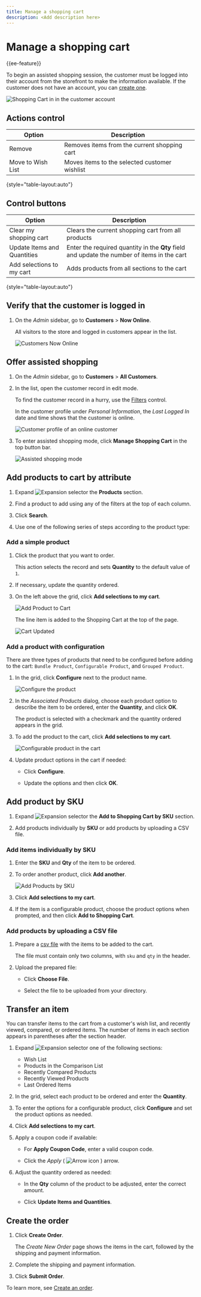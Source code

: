 ```yaml
---
title: Manage a shopping cart
description: <Add description here>
---
```

# Manage a shopping cart

{{ee-feature}}

To begin an assisted shopping session, the customer must be logged into their account from the storefront to make the information available. If the customer does not have an account, you can [create one](https://docs.magento.com/user-guide/customers/account-create.html).

![Shopping Cart in in the customer account](./assets/customer-account-manage-cart-items.png)<!-- zoom -->

## Actions control

|Option|Description|
|--- |--- |
|Remove|Removes items from the current shopping cart|
|Move to Wish List|Moves items to the selected customer wishlist|

{style="table-layout:auto"}

## Control buttons

|Option|Description|
|--- |--- |
|Clear my shopping cart|Clears the current shopping cart from all products|
|Update Items and Quantities|Enter the required quantity in the **Qty** field and update the number of items in the cart|
|Add selections to my cart|Adds products from all sections to the cart|

{style="table-layout:auto"}

## Verify that the customer is logged in

1. On the _Admin_ sidebar, go to **Customers** > **Now Online**.

   All visitors to the store and logged in customers appear in the list.

   ![Customers Now Online](./assets/customers-now-online.png)<!-- zoom -->

## Offer assisted shopping

1. On the _Admin_ sidebar, go to **Customers** > **All Customers**.

1. In the list, open the customer record in edit mode.

   To find the customer record in a hurry, use the [Filters](../getting-started/admin-grid-controls.md) control.

   In the customer profile under _Personal Information_, the _Last Logged In_ date and time shows that the customer is online.

   ![Customer profile of an online customer](./assets/customer-account-manage-cart.png)<!-- zoom -->

1. To enter assisted shopping mode, click **Manage Shopping Cart** in the top button bar.

   ![Assisted shopping mode](./assets/customer-manage-shopping-cart.png)<!-- zoom -->

## Add products to cart by attribute

1. Expand ![Expansion selector](../assets/icon-display-expand.png) the **Products** section.

1. Find a product to add using any of the filters at the top of each column.

1. Click **Search**.

1. Use one of the following series of steps according to the product type:

### Add a simple product

1. Click the product that you want to order.

   This action selects the record and sets **Quantity** to the default value of `1`.

1. If necessary, update the quantity ordered.

1. On the left above the grid, click **Add selections to my cart**.

   ![Add Product to Cart](./assets/customer-account-manage-cart-order-products.png)<!-- zoom -->

   The line item is added to the Shopping Cart at the top of the page.

   ![Cart Updated](./assets/customer-account-manage-cart-update-cart.png)<!-- zoom -->

### Add a product with configuration

There are three types of products that need to be configured before adding to the cart: `Bundle Product`, `Configurable Product`, and `Grouped Product`.

1. In the grid, click **Configure** next to the product name.

   ![Configure the product](./assets/customer-account-manage-cart-order-configurable-product.png)<!-- zoom -->

1. In the _Associated Products_ dialog, choose each product option to describe the item to be ordered, enter the **Quantity**, and click **OK**.

   The product is selected with a checkmark and the quantity ordered appears in the grid.

1. To add the product to the cart, click **Add selections to my cart**.

   ![Configurable product in the cart](./assets/customer-account-manage-cart-order-configurable-product-cart.png)<!-- zoom -->

1. Update product options in the cart if needed:

   - Click **Configure**.

   - Update the options and then click **OK**.

## Add product by SKU

1. Expand ![Expansion selector](../assets/icon-display-expand.png) the **Add to Shopping Cart by SKU** section.

1. Add products individually by **SKU** or add products by uploading a CSV file.

### Add items individually by SKU

1. Enter the **SKU** and **Qty** of the item to be ordered.

1. To order another product, click **Add another**.

   ![Add Products by SKU](./assets/customer-account-manage-cart-order-product-by-sku.png)<!-- zoom -->

1. Click **Add selections to my cart**.

1. If the item is a configurable product, choose the product options when prompted, and then click **Add to Shopping Cart**.

### Add products by uploading a CSV file

1. Prepare a [csv file](https://docs.magento.com/user-guide/system/data-csv.html) with the items to be added to the cart.

   The file must contain only two columns, with `sku` and `qty` in the header.

1. Upload the prepared file:

   - Click **Choose File**.

   - Select the file to be uploaded from your directory.

## Transfer an item

You can transfer items to the cart from a customer's wish list, and recently viewed, compared, or ordered items. The number of items in each section appears in parentheses after the section header.

1. Expand ![Expansion selector](../assets/icon-display-expand.png) one of the following sections:

   - Wish List
   - Products in the Comparison List
   - Recently Compared Products
   - Recently Viewed Products
   - Last Ordered Items

1. In the grid, select each product to be ordered and enter the **Quantity**.

1. To enter the options for a configurable product, click **Configure** and set the product options as needed.

1. Click **Add selections to my cart**.

1. Apply a coupon code if available:

   - For **Apply Coupon Code**, enter a valid coupon code.

   - Click the _Apply_ ( ![Arrow icon](../assets/icon-apply-arrow.png) ) arrow.

1. Adjust the quantity ordered as needed:

   - In the **Qty** column of the product to be adjusted, enter the correct amount.

   - Click **Update Items and Quantities**.

## Create the order

1. Click **Create Order**.

   The _Create New Order_ page shows the items in the cart, followed by the shipping and payment information.

1. Complete the shipping and payment information.

1. Click **Submit Order**.

To learn more, see [Create an order](customer-account-create-order.md).
